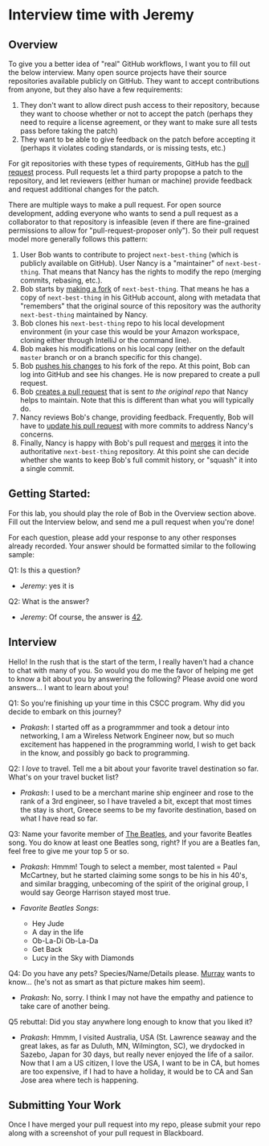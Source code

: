 # Interview time with Jeremy

## Overview
To give you a better idea of "real" GitHub workflows, I want you to fill out the below interview.  Many open source projects have their source repositories available publicly on GitHub.  They want to accept contributions from anyone, but they also have a few requirements:
1. They don't want to allow direct push access to their repository, because they want to choose whether or not to accept the patch (perhaps they need to require a license agreement, or they want to make sure all tests pass before taking the patch)
1. They want to be able to give feedback on the patch before accepting it (perhaps it violates coding standards, or is missing tests, etc.)

For git repositories with these types of requirements, GitHub has the [pull request](https://help.github.com/en/articles/about-pull-requests) process. Pull requests let a third party propopse a patch to the repository, and let reviewers (either human or machine) provide feedback and request additional changes for the patch. 

There are multiple ways to make a pull request.  For open source development, adding everyone who wants to send a pull request as a collaborator to that repository is infeasible (even if there are fine-grained permissions to allow for "pull-request-proposer only").  So their pull request model more generally follows this pattern:
1. User Bob wants to contribute to project `next-best-thing` (which is publicly available on GitHub).  User Nancy is a "maintainer" of `next-best-thing`.  That means that Nancy has the rights to modify the repo (merging commits, rebasing, etc.).
1. Bob starts by [making a fork](https://help.github.com/en/articles/fork-a-repo) of `next-best-thing`.  That means he has a copy of `next-best-thing` in his GitHub account, along with metadata that "remembers" that the original source of this repository was the authority `next-best-thing` maintained by Nancy.
1. Bob clones his `next-best-thing` repo to his local development environment (in your case this would be your Amazon workspace, cloning either through IntelliJ or the command line).
1. Bob makes his modifications on his local copy (either on the default `master` branch or on a branch specific for this change).
1. Bob [pushes his changes](https://help.github.com/en/articles/pushing-to-a-remote) to his fork of the repo.  At this point, Bob can log into GitHub and see his changes.  He is now prepared to create a pull request.
1. Bob [creates a pull request](https://help.github.com/en/articles/creating-a-pull-request-from-a-fork) that is sent _to the original repo_ that Nancy helps to maintain.  Note that this is different than what you will typically do.
1. Nancy reviews Bob's change, providing feedback.  Frequently, Bob will have to [update his pull request](https://stackoverflow.com/questions/9790448/how-to-update-a-pull-request-from-forked-repo) with more commits to address Nancy's concerns.
1. Finally, Nancy is happy with Bob's pull request and [merges](https://help.github.com/en/articles/merging-a-pull-request) it into the authoritative `next-best-thing` repository.  At this point she can decide whether she wants to keep Bob's full commit history, or "squash" it into a single commit.

## Getting Started:
For this lab, you should play the role of Bob in the Overview section above.  Fill out the Interview below, and send me a pull request when you're done!

For each question, please add your response to any other responses already recorded.  Your answer should be formatted similar to the following sample:

Q1: Is this a question?
* _Jeremy_: yes it is

Q2: What is the answer?
* _Jeremy_: Of course, the answer is [42](https://simple.wikipedia.org/wiki/42_(answer)).

## Interview
Hello!  In the rush that is the start of the term, I really haven't had a chance to chat with many of you.  So would you do me the favor of helping me get to know a bit about you by answering the following?  Please avoid one word answers... I want to learn about you!

Q1: So you're finishing up your time in this CSCC program.  Why did you decide to embark on this journey?  

* _Prakash_: I started off as a programmmer and took a detour into networking, I am a Wireless Network Engineer now, but so much excitement has happened in the programming world, I wish to get back in the know, and possibly go back to programming.  

Q2: I _love_ to travel.  Tell me a bit about your favorite travel destination so far.  What's on your travel bucket list?  

* _Prakash_: I used to be a merchant marine ship engineer and rose to the rank of a 3rd engineer, so I have traveled a bit, except that most times the stay is short, Greece seems to be my favorite destination, based on what I have read so far.  

Q3: Name your favorite member of [The Beatles](https://en.wikipedia.org/wiki/The_Beatles), and your favorite Beatles song.  You do know at least one Beatles song, right?  If you are a Beatles fan, feel free to give me your top 5 or so.  

* _Prakash_: Hmmm! Tough to select a member, most talented = Paul McCartney, but he started claiming some songs to be his in his 40's, and similar bragging, unbecoming of the spirit of the original group, I would say George Harrison stayed most true.  

* _Favorite Beatles Songs_:  
   + Hey Jude
   + A day in the life
   + Ob-La-Di Ob-La-Da
   + Get Back
   + Lucy in the Sky with Diamonds  
   
Q4: Do you have any pets? Species/Name/Details please. [Murray](images/Murray.jpeg?raw) wants to know... (he's not as smart as that picture makes him seem).  

* _Prakash_: No, sorry. I think I may not have the empathy and patience to take care of another being.  

Q5 rebuttal: Did you stay anywhere long enough to know that you liked it?

* _Prakash_: Hmmm, I visited Australia, USA (St. Lawrence seaway and the great lakes, as far as Duluth, MN, Wilmington, SC), we drydocked in Sazebo, Japan for 30 days, but really never enjoyed the life of a sailor. Now that I am a US citizen, I love the USA, I want to be in CA, but homes are too expensive, if I had to have a holiday, it would be to CA and San Jose area where tech is happening.

## Submitting Your Work
Once I have merged your pull request into my repo, please submit your repo along with a screenshot of your pull request in Blackboard.

